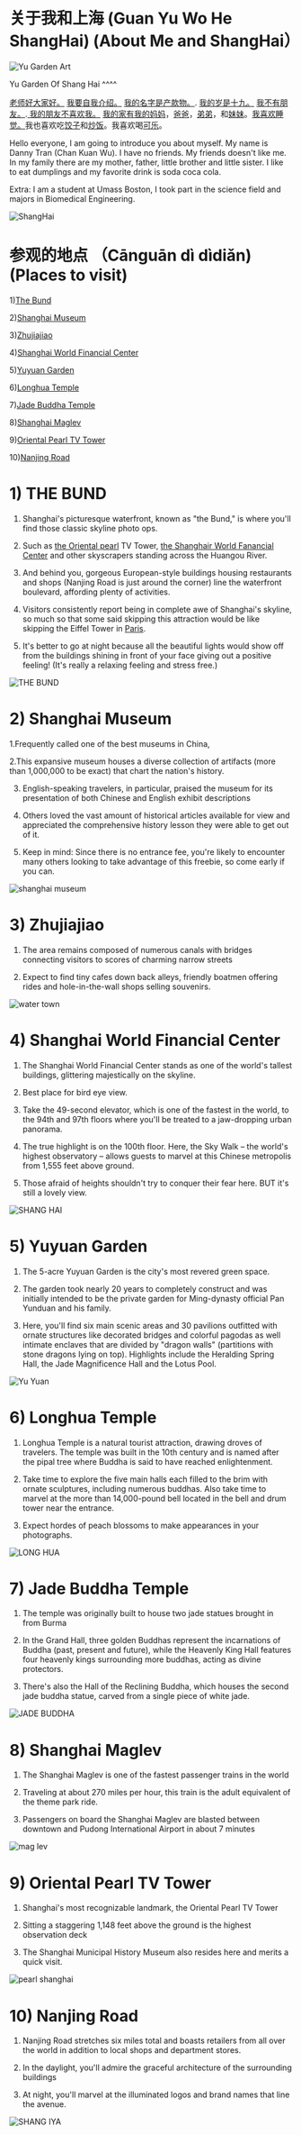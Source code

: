 # 关于我和上海 (Guan Yu Wo He ShangHai) (About Me and ShangHai）

![Yu Garden Art](./Yu-Garden-arti.jpg)

Yu Garden Of Shang Hai ^^^^

[老师好大家好。](https://www.helloeveryone.studio/) [我要自我介绍。](https://notascaredycat.wordpress.com/2014/05/06/allow-me-to-introduce-myself/) [我的名字是产款物。](https://www.thoughtco.com/what-to-know-about-german-names-1444327). [我的岁是十九。](http://www.sohu.com/a/136143692_639367) [我不有朋友。](https://www.pinterest.com/pin/312789136602685460/).[ 我的朋友不喜欢我。](http://smszoo.com/hate-poems-friends-cheating-betrayal-friendship.html) [我的家有我的妈妈](https://www.pinclipart.com/pindetail/biRJTi_graphic-library-stock-2017-drawing-mothers-day-happy/)，[爸爸](https://www.history.com/topics/holidays/fathers-day)，[弟弟](https://en.wikipedia.org/wiki/Little_Brother_(group))，和[妹妹](http://www.dinelittlesister.com/)。[我喜欢睡觉。](https://www.clipartwiki.com/iclip/bwoTo_sleep-icon-clipart-sleep-icon/)我也喜欢吃[饺子](https://eatnorth.com/diana-ng/chinese-napa-cabbage-and-pork-dumplings-jiaozi)和[炒饭](https://www.google.com/search?q=chao+fan&tbm=isch&ved=2ahUKEwirxuen4aDlAhUWVFkKHdtzCIwQ2-cCegQIABAA&oq=chao+fan&gs_l=img.3..0l10.28820.29790..30020...0.0..0.73.508.8......0....1..gws-wiz-img.......35i39j0i67j0i131j0i3j0i10.SozGYeNeJb4&ei=TQqnXevrMZao5QLb56HgCA&bih=864&biw=1280&rlz=1C1CHBF_enUS853US870&safe=strict#imgrc=2eQcXCy3ZFmMVM)。我喜欢喝[可乐](https://www.walmart.com/ip/Coca-Cola-Classic-Soda-3L/16777273)。

Hello everyone, I am going to introduce you about myself. My name is Danny Tran (Chan Kuan Wu). I have no friends. My friends doesn't like me. In my family there are my mother, father, little brother and little sister. I like to eat dumplings and my favorite drink is soda coca cola.

Extra: I am a student at Umass Boston, I took part in the science field and majors in Biomedical Engineering.



![ShangHai](./top-10-places-to-visit-in-shang-hai.jpg)


# 参观的地点 （Cānguān dì dìdiǎn) (Places to visit)

1)[The Bund](https://travel.usnews.com/Shanghai_China/Things_To_Do/The_Bund_62575/)

2)[Shanghai Museum](https://travel.usnews.com/Shanghai_China/Things_To_Do/Shanghai_Museum_62573/)

3)[Zhujiajiao](https://travel.usnews.com/Shanghai_China/Things_To_Do/Shanghai_Museum_62573/)

4)[Shanghai World Financial Center](https://travel.usnews.com/Shanghai_China/Things_To_Do/Shanghai_World_Financial_Center_62571/)

5)[Yuyuan Garden](https://travel.usnews.com/Shanghai_China/Things_To_Do/Yuyuan_Garden_62576/)

6)[Longhua Temple](https://travel.usnews.com/Shanghai_China/Things_To_Do/Longhua_Temple_62586/)

7)[Jade Buddha Temple](https://travel.usnews.com/Shanghai_China/Things_To_Do/Jade_Buddha_Temple_62585/)

8)[Shanghai Maglev](https://travel.usnews.com/Shanghai_China/Things_To_Do/Shanghai_Maglev_62577/)

9)[Oriental Pearl TV Tower](https://travel.usnews.com/Shanghai_China/Things_To_Do/Oriental_Pearl_TV_Tower_62572/0)

10)[Nanjing Road](https://travel.usnews.com/Shanghai_China/Things_To_Do/Nanjing_Road_62574/)

# 1) THE BUND

1. Shanghai's picturesque waterfront, known as "the Bund," is where you'll find those classic skyline photo ops.

2.  Such as [the Oriental pearl](https://travel.usnews.com/Shanghai_China/Things_To_Do/Oriental_Pearl_TV_Tower_62572/) TV Tower, [the Shanghair World Fanancial Center](https://travel.usnews.com/Shanghai_China/Things_To_Do/Shanghai_World_Financial_Center_62571/) and other skyscrapers standing across the Huangou River.

3.  And behind you, gorgeous European-style buildings housing restaurants and shops (Nanjing Road is just around the corner) line the waterfront boulevard, affording plenty of activities.

4.  Visitors consistently report being in complete awe of Shanghai's skyline, so much so that some said skipping this attraction would be like skipping the Eiffel Tower in [Paris](https://travel.usnews.com/Paris_France/).

5.  It's better to go at night because all the beautiful lights would show off from the buildings shining in front of your face giving out a positive feeling! (It's really a relaxing feeling and stress free.)

![THE BUND](./shang-hai.jpg)

# 2) Shanghai Museum

1.Frequently called one of the best museums in China,

2.This expansive museum houses a diverse collection of artifacts (more than 1,000,000 to be exact) that chart the nation's history.

3. English-speaking travelers, in particular, praised the museum for its presentation of both Chinese and English exhibit descriptions

4. Others loved the vast amount of historical articles available for view and appreciated the comprehensive history lesson they were able to get out of it.

5.  Keep in mind: Since there is no entrance fee, you're likely to encounter many others looking to take advantage of this freebie, so come early if you can.

![shanghai museum](./shang-hai-musuem.jpg)

# 3) Zhujiajiao

1.  The area remains composed of numerous canals with bridges connecting visitors to scores of charming narrow streets

2.  Expect to find tiny cafes down back alleys, friendly boatmen offering rides and hole-in-the-wall shops selling souvenirs.

![water town](./water-town.jpg)

# 4) Shanghai World Financial Center

1. The Shanghai World Financial Center stands as one of the world's tallest buildings, glittering majestically on the skyline.

2. Best place for bird eye view.

3. Take the 49-second elevator, which is one of the fastest in the world, to the 94th and 97th floors where you'll be treated to a jaw-dropping urban panorama.

4. The true highlight is on the 100th floor. Here, the Sky Walk – the world's highest observatory – allows guests to marvel at this Chinese metropolis from 1,555 feet above ground.

5. Those afraid of heights shouldn't try to conquer their fear here. BUT it's still a lovely view.

![SHANG HAI](./SHANG-HAI.jpg)

# 5) Yuyuan Garden

1.  The 5-acre Yuyuan Garden is the city's most revered green space.

2.  The garden took nearly 20 years to completely construct and was initially intended to be the private garden for Ming-dynasty official Pan Yunduan and his family.

3.  Here, you'll find six main scenic areas and 30 pavilions outfitted with ornate structures like decorated bridges and colorful pagodas as well intimate enclaves that are divided by "dragon walls" (partitions with stone dragons lying on top). Highlights include the Heralding Spring Hall, the Jade Magnificence Hall and the Lotus Pool. 

![Yu Yuan](./YU-Yuan.jpg)

# 6) Longhua Temple

1.  Longhua Temple is a natural tourist attraction, drawing droves of travelers. The temple was built in the 10th century and is named after the pipal tree where Buddha is said to have reached enlightenment.

2.  Take time to explore the five main halls each filled to the brim with ornate sculptures, including numerous buddhas. Also take time to marvel at the more than 14,000-pound bell located in the bell and drum tower near the entrance. 

3.  Expect hordes of peach blossoms to make appearances in your photographs.

![LONG HUA](./LONG-HUA.jpg)

# 7) Jade Buddha Temple

1.  The temple was originally built to house two jade statues brought in from Burma

2.  In the Grand Hall, three golden Buddhas represent the incarnations of Buddha (past, present and future), while the Heavenly King Hall features four heavenly kings surrounding more buddhas, acting as divine protectors.

3.  There's also the Hall of the Reclining Buddha, which houses the second jade buddha statue, carved from a single piece of white jade.

![JADE BUDDHA](./JADE-BUDDHA.jpg)

# 8) Shanghai Maglev

1.  The Shanghai Maglev is one of the fastest passenger trains in the world

2.  Traveling at about 270 miles per hour, this train is the adult equivalent of the theme park ride.

3. Passengers on board the Shanghai Maglev are blasted between downtown and Pudong International Airport in about 7 minutes

![mag lev](./Shanghai-Maglev.jpg)

# 9) Oriental Pearl TV Tower

1. Shanghai's most recognizable landmark, the Oriental Pearl TV Tower

2. Sitting a staggering 1,148 feet above the ground is the highest observation deck

3.  The Shanghai Municipal History Museum also resides here and merits a quick visit.

![pearl shanghai](./pearl-tv.jpg)

# 10) Nanjing Road

1. Nanjing Road stretches six miles total and boasts retailers from all over the world in addition to local shops and department stores.

2. In the daylight, you'll admire the graceful architecture of the surrounding buildings

3. At night, you'll marvel at the illuminated logos and brand names that line the avenue.

![SHANG IYA](./NANJING-ROAD.jpg)


